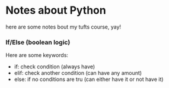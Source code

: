 # Notes about Python
here are some notes bout my tufts course, yay!

### If/Else (boolean logic)

Here are some keywords: 

* if: check condition (always have)
* elif: check another condition (can have any amount)
* else: if no conditions are tru (can either have it or not have it)
